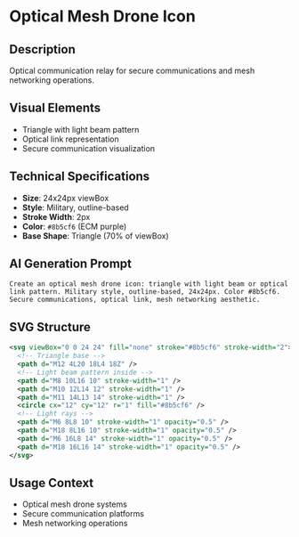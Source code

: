 # Optical Mesh Drone Icon

## Description
Optical communication relay for secure communications and mesh networking operations.

## Visual Elements
- Triangle with light beam pattern
- Optical link representation
- Secure communication visualization

## Technical Specifications
- **Size**: 24x24px viewBox
- **Style**: Military, outline-based
- **Stroke Width**: 2px
- **Color**: `#8b5cf6` (ECM purple)
- **Base Shape**: Triangle (70% of viewBox)

## AI Generation Prompt
```
Create an optical mesh drone icon: triangle with light beam or optical link pattern. Military style, outline-based, 24x24px. Color #8b5cf6. Secure communications, optical link, mesh networking aesthetic.
```

## SVG Structure
```svg
<svg viewBox="0 0 24 24" fill="none" stroke="#8b5cf6" stroke-width="2">
  <!-- Triangle base -->
  <path d="M12 4L20 18L4 18Z" />
  <!-- Light beam pattern inside -->
  <path d="M8 10L16 10" stroke-width="1" />
  <path d="M10 12L14 12" stroke-width="1" />
  <path d="M11 14L13 14" stroke-width="1" />
  <circle cx="12" cy="12" r="1" fill="#8b5cf6" />
  <!-- Light rays -->
  <path d="M6 8L8 10" stroke-width="1" opacity="0.5" />
  <path d="M18 8L16 10" stroke-width="1" opacity="0.5" />
  <path d="M6 16L8 14" stroke-width="1" opacity="0.5" />
  <path d="M18 16L16 14" stroke-width="1" opacity="0.5" />
</svg>
```

## Usage Context
- Optical mesh drone systems
- Secure communication platforms
- Mesh networking operations
